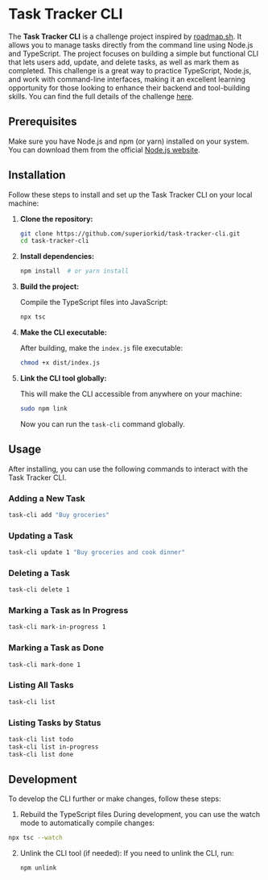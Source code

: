 # Task Tracker CLI

The **Task Tracker CLI** is a challenge project inspired by [roadmap.sh](https://roadmap.sh). It allows you to manage tasks directly from the command line using Node.js and TypeScript. The project focuses on building a simple but functional CLI that lets users add, update, and delete tasks, as well as mark them as completed. This challenge is a great way to practice TypeScript, Node.js, and work with command-line interfaces, making it an excellent learning opportunity for those looking to enhance their backend and tool-building skills. You can find the full details of the challenge [here](https://roadmap.sh/projects/task-tracker).

## Prerequisites

Make sure you have Node.js and npm (or yarn) installed on your system. You can download them from the official [Node.js website](https://nodejs.org/).

## Installation

Follow these steps to install and set up the Task Tracker CLI on your local machine:

1. **Clone the repository:**

   ```bash
   git clone https://github.com/superiorkid/task-tracker-cli.git
   cd task-tracker-cli
   ```

2. **Install dependencies:**

   ```bash
   npm install  # or yarn install
   ```

3. **Build the project:**

   Compile the TypeScript files into JavaScript:

   ```bash
   npx tsc
   ```

4. **Make the CLI executable:**

   After building, make the `index.js` file executable:

   ```bash
   chmod +x dist/index.js
   ```

5. **Link the CLI tool globally:**

   This will make the CLI accessible from anywhere on your machine:

   ```bash
   sudo npm link
   ```

   Now you can run the `task-cli` command globally.

## Usage

After installing, you can use the following commands to interact with the Task Tracker CLI.

### Adding a New Task

```bash
task-cli add "Buy groceries"
```

### Updating a Task

```bash
task-cli update 1 "Buy groceries and cook dinner"
```

### Deleting a Task

```bash
task-cli delete 1
```

### Marking a Task as In Progress

```bash
task-cli mark-in-progress 1
```

### Marking a Task as Done

```bash
task-cli mark-done 1
```

### Listing All Tasks

```bash
task-cli list
```

### Listing Tasks by Status

```bash
task-cli list todo
task-cli list in-progress
task-cli list done
```

## Development

To develop the CLI further or make changes, follow these steps:

1. Rebuild the TypeScript files
   During development, you can use the watch mode to automatically compile changes:

```bash
npx tsc --watch
```

2. Unlink the CLI tool (if needed):
   If you need to unlink the CLI, run:

   ```bash
   npm unlink
   ```
